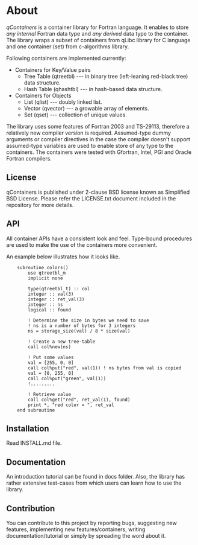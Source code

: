 About
=====

*qContainers* is a container library for Fortran language.
It enables to store *any internal* Fortran data type and 
*any derived* data type to the container.
The library wraps a subset of containers from qLibc library for C language and one container 
(set) from c-algorithms library. 

Following containers are implemented currently:
  * Containers for Key/Value pairs
    * Tree Table (qtreetbl) --- in binary tree (left-leaning red-black tree) data structure.
    * Hash Table (qhashtbl) --- in hash-based data structure.
  * Containers for Objects
    * List (qlist) --- doubly linked list.
    * Vector (qvector) --- a growable array of elements.
    * Set (qset) --- collection of unique values.


The library uses some features of Fortran 2003 and TS-29113, therefore a relatively new
compiler version is required. Assumed-type dummy arguments or compiler directives in
the case the compiler doesn't support assumed-type variables are used to enable store 
of any type to the containers.
The containers were tested with Gfortran, Intel, PGI and Oracle Fortran compilers.

## License

qContainers is published under 2-clause BSD license known as Simplified BSD License.
Please refer the LICENSE.txt document included in the repository for more details.


## API

All container APIs have a consistent look and feel. Type-bound procedures 
are used to make the use of the containers more convenient.

An example below illustrates how it looks like.

~~~{.f90}
    subroutine colors()
        use qtreetbl_m
        implicit none

        type(qtreetbl_t) :: col
        integer :: val(3)
        integer :: ret_val(3)
        integer :: ns
        logical :: found

        ! Determine the size in bytes we need to save
        ! ns is a number of bytes for 3 integers
        ns = storage_size(val) / 8 * size(val)

        ! Create a new tree-table
        call col%new(ns)
        
        ! Put some values
        val = [255, 0, 0]
        call col%put("red", val(1)) ! ns bytes from val is copied
        val = [0, 255, 0]
        call col%put("green", val(1))
        !.........

        ! Retrieve value
        call col%get("red", ret_val(1), found)
        print *, "red color = ", ret_val
    end subroutine
~~~

## Installation

Read INSTALL.md file.

## Documentation

An introduction tutorial can be found in docs folder. Also, the library has 
rather extensive test-cases from which users can learn how to use the library.

## Contribution

You can contribute to this project by reporting bugs, suggesting new features,
implementing new features/containers, writing documentation/tutorial or 
simply by spreading the word about it.

